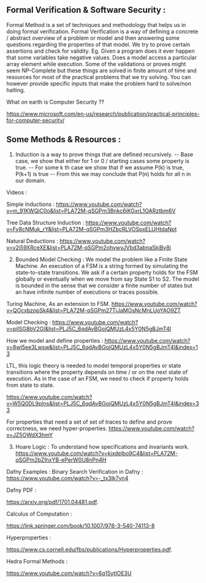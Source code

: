 ## Formal Verification & Software Security : 

Formal Method is a set of techniques and methodology that helps us in
doing formal verification. Formal Verification is a way of defining a
concrete / abstract overview of a problem or model and then answering some
questions regarding the properties of that model. We try to prove certain
assertions and check for validity. Eg. Given a program does it ever happen
that some variables take negative values. Does a model access a particular
array element while execution. Some of the validations or proves might
seem NP-Complete but these things are solved in finite amount of time and
resources for most of the practical problems that we try solving. You can
however provide specific inputs that make the problem hard to solve/non
halting.

What on earth is Computer Security ??

https://www.microsoft.com/en-us/research/publication/practical-principles-for-computer-security/

## Some Methods & Resources : 

1. Induction is a way to prove things that are defined recursively.
-- Base case, we show that either for 1 or 0 / starting cases some
property is true.
-- For some k th case we show that if we assume P(k) is true, P(k+1) is true
-- From this we may conclude that P(n) holds for all n in our domain.

Videos :

Simple Inductions :
https://www.youtube.com/watch?v=m_91KWQiC0o&list=PLA72M-qSGPm3Bnkc6iKGxrL1OARztbm6V

Tree Data Structure Induction :
https://www.youtube.com/watch?v=Fy8cNMuk_rY&list=PLA72M-qSGPm3HZbcRLVOSpxELUHtdaNpt

Natural Deductions :
https://www.youtube.com/watch?v=v2i59XRceXE&list=PLA72M-qSGPm2ohvwvJVbd3abnaSkiBy8j

2. Bounded Model Checking : We model the problem like a Finite State
Machine. An execution of a FSM is a string formed by simulating the
state-to-state transitions. We ask if a certain property holds for the FSM
globally or eventually when we move from say State S1 to S2. The model is
bounded in the sense that we consider a finite number of states but an
have infinite number of executions or traces possible.

Turing Machine, As an extension to FSM.
https://www.youtube.com/watch?v=QOcxbzopSk4&list=PLA72M-qSGPm27TjJaMOsNcMnLUoYAO9ZT

Model Checking :
https://www.youtube.com/watch?v=piISG8bV2GI&list=PLJ5C_6qdAvBGojQMUzL4x5Y0N5gBJmT4l

How we model and define properties :
https://www.youtube.com/watch?v=8wI5ee3Lwsw&list=PLJ5C_6qdAvBGojQMUzL4x5Y0N5gBJmT4l&index=13

LTL, this logic theory is needed to model temporal properties or state
transitions where the property depends on time / or on the next state of
execution. As in the case of an FSM,
we need to check if property holds from state to state.

https://www.youtube.com/watch?v=W5Q0DL9plns&list=PLJ5C_6qdAvBGojQMUzL4x5Y0N5gBJmT4l&index=33

For properties that need a set of set of traces to define and prove
correctness, we need hyper-properties.
https://www.youtube.com/watch?v=JZ5OWdX3hmY

3. Hoare Logic : To understand how specifications and invariants work.
https://www.youtube.com/watch?v=kjxdelbo9C4&list=PLA72M-qSGPm2bZlhxYB-ePerW0U8nPn4H

Dafny Examples :
Binary Search Verification in Dafny :
https://www.youtube.com/watch?v=-_tx3lk7yn4

Dafny PDF : 

https://arxiv.org/pdf/1701.04481.pdf.

Calculus of Computation : 

https://link.springer.com/book/10.1007/978-3-540-74113-8

Hyperproperties : 

https://www.cs.cornell.edu/fbs/publications/Hyperproperties.pdf.

Hedra Formal Methods : 

https://www.youtube.com/watch?v=6q15ytIOE3U

